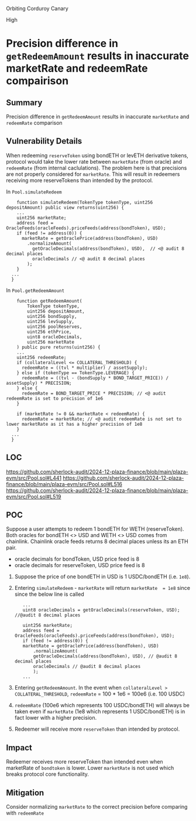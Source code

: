 Orbiting Corduroy Canary

High

# Precision difference in `getRedeemAmount` results in inaccurate marketRate and redeemRate compairison

## Summary

Precision difference in `getRedeemAmount` results in inaccurate `marketRate` and `redeemRate` comparison

## Vulnerability Details

When redeeming `reserveToken` using bondETH or levETH derivative tokens, protocol would take the lower rate between `marketRate` (from oracle) and `redeemRate` (from internal caclulations). The problem here is that precisions are not properly considered for `marketRate`. This will result in redeemers receiving more reserveTokens than intended by the protocol.

In `Pool.simulateRedeem`

```solidity
    function simulateRedeem(TokenType tokenType, uint256 depositAmount) public view returns(uint256) {
    ...
    uint256 marketRate;
    address feed = OracleFeeds(oracleFeeds).priceFeeds(address(bondToken), USD);
    if (feed != address(0)) {
      marketRate = getOraclePrice(address(bondToken), USD)
        .normalizeAmount(
          getOracleDecimals(address(bondToken), USD),  // <@ audit 8 decimal places
          oracleDecimals // <@ audit 8 decimal places
        );
    }
  ...
  }
```

In `Pool.getRedeemAmount`

```solidity
    function getRedeemAmount(
        TokenType tokenType,
        uint256 depositAmount,
        uint256 bondSupply,
        uint256 levSupply,
        uint256 poolReserves,
        uint256 ethPrice,
        uint8 oracleDecimals,
        uint256 marketRate
    ) public pure returns(uint256) {
    ...
    uint256 redeemRate;
    if (collateralLevel <= COLLATERAL_THRESHOLD) {
      redeemRate = ((tvl * multiplier) / assetSupply);
    } else if (tokenType == TokenType.LEVERAGE) {
      redeemRate = ((tvl - (bondSupply * BOND_TARGET_PRICE)) / assetSupply) * PRECISION;
    } else {
      redeemRate = BOND_TARGET_PRICE * PRECISION; // <@ audit redeemRate is set to precision of 1e6
    }

    if (marketRate != 0 && marketRate < redeemRate) {
      redeemRate = marketRate; // <@ audit redeemRate is not set to lower marketRate as it has a higher precision of 1e8
    }
  ...
  }
```

## LOC

https://github.com/sherlock-audit/2024-12-plaza-finance/blob/main/plaza-evm/src/Pool.sol#L441
https://github.com/sherlock-audit/2024-12-plaza-finance/blob/main/plaza-evm/src/Pool.sol#L516
https://github.com/sherlock-audit/2024-12-plaza-finance/blob/main/plaza-evm/src/Pool.sol#L519

## POC

Suppose a user attempts to redeem 1 bondETH for WETH (reserveToken). Both oracles for bondETH <> USD and WETH <> USD comes from chainlink. Chainlink oracle feeds returns 8 decimal places unless its an ETH pair.

- oracle decimals for bondToken, USD price feed is 8
- oracle decimals for reserveToken, USD price feed is 8

1. Suppose the price of one bondETH in USD is 1 USDC/bondETH (i.e. `1e8`).
2. Entering `simulateRedeem` - `marketRate` will return `marketRate  = 1e8` since since the below line is called

   ```solidity
      ...
      uint8 oracleDecimals = getOracleDecimals(reserveToken, USD); //@audit 8 decimal places

      uint256 marketRate;
      address feed = OracleFeeds(oracleFeeds).priceFeeds(address(bondToken), USD);
      if (feed != address(0)) {
      marketRate = getOraclePrice(address(bondToken), USD)
          .normalizeAmount(
          getOracleDecimals(address(bondToken), USD), // @audit 8 decimal places
          oracleDecimals // @audit 8 decimal places
          );
      ...
   ```

3. Entering `getRedeemAmount`. In the event when `collateralLevel > COLLATERAL_THRESHOLD`, `redeemRate` = 100 \* 1e6 = 100e6 (i.e. 100 USDC)
4. `redeemRate` (100e6 which represents 100 USDC/bondETH) will always be taken even if `marketRate` (1e8 which represents 1 USDC/bondETH) is in fact lower with a higher precision.
5. Redeemer will receive more `reserveToken` than intended by protocol.

## Impact

Redeemer receives more reserveToken than intended even when marketRate of `bondtoken` is lower. Lower `marketRate` is not used which breaks protocol core functionality.

## Mitigation

Consider normalizing `marketRate` to the correct precision before comparing with `redeemRate`